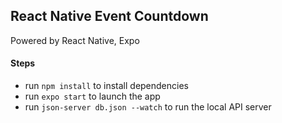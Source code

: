 ## React Native Event Countdown

Powered by React Native, Expo

#### Steps
- run `npm install` to install dependencies
- run `expo start` to launch the app
- run `json-server db.json --watch` to run the local API server
